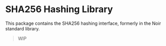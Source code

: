 # SHA256 Hashing Library

This package contains the SHA256 hashing interface, formerly in the Noir standard library.

> WIP

